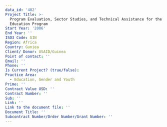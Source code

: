 ```yaml
---
data_id: '402'
Project Title: >-
  Program Evaluation, Sector Studies, and Technical Assistance for the Basic
  Education Program
Start Year: '2006'
End Year: ''
ISO3 Code: GIN
Region: Africa
Country: Guniea
Client/ Donor: USAID/Guinea
Point of contact: ''
Email: ''
Phone: ''
Is Current Project? (true/false): 
Practice Area:
  - Education, Gender and Youth
Prime: ''
Contract Value USD: ''
Contract Number: ''
Sub: ''
Link: ''
Link to the document file: ''
Document Title: ''
Subcontract Number/Order Number/Grant Number: ''
---
```


